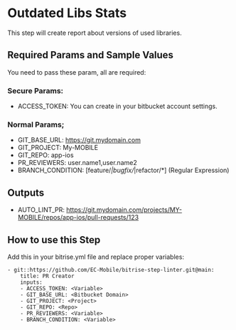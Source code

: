 # Outdated Libs Stats

This step will create report about versions of used libraries.


## Required Params and Sample Values

You need to pass these param, all are required:

### Secure Params:

- ACCESS_TOKEN:                                     You can create in your bitbucket account settings.

### Normal Params;
- GIT_BASE_URL:                                     https://git.mydomain.com
- GIT_PROJECT:                                      My-MOBILE
- GIT_REPO:                                         app-ios
- PR_REVIEWERS:                                     user.name1,user.name2
- BRANCH_CONDITION:                                 [feature/*|bugfix/*|refactor/*]  (Regular Expression)

## Outputs
- AUTO_LINT_PR:                                     https://git.mydomain.com/projects/MY-MOBILE/repos/app-ios/pull-requests/123

## How to use this Step

Add this in your bitrise.yml file and replace proper variables:

```
- git::https://github.com/EC-Mobile/bitrise-step-linter.git@main:
    title: PR Creator
    inputs:
    - ACCESS_TOKEN: <Variable>
    - GIT_BASE_URL: <Bitbucket Domain>
    - GIT_PROJECT: <Project>
    - GIT_REPO: <Repo>
    - PR_REVIEWERS: <Variable>
    - BRANCH_CONDITION: <Variable>
```